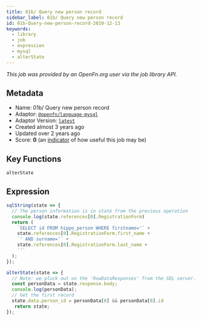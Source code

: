 ```yaml
---
title: 01b/ Query new person record
sidebar_label: 01b/ Query new person record
id: 01b-Query-new-person-record-2019-12-13
keywords:
  - library
  - job
  - expression
  - mysql
  - alterState
---
```


<em>This job was provided by an OpenFn.org user via the job library API.</em>

## Metadata

- Name: 01b/ Query new person record
- Adaptor: [`@openfn/language-mysql`](https://www.github.com/openfn/language-mysql)
- Adaptor Version: [`latest`](https://www.github.com/openfn/language-mysql)
- Created almost 3 years ago
- Updated over 2 years ago
- Score: <b>0</b> (an [indicator](/adaptors/library/#library-scores) of how useful this job may be)

## Key Functions

`alterState`

## Expression

```js
sqlString(state => {
  // The person information is in state from the previous operation
  console.log(state.references[0].RegistrationForm)
  return (
    `SELECT id FROM hippo_person WHERE firstname='` +
    state.references[0].RegistrationForm.first_name +
    `' AND surname='` +
    state.references[0].RegistrationForm.last_name +
    `'`
  );
});

alterState(state => {
  // Note: we pluck out on the 'RowDataResponses' from the SQL server.
  const personData = state.response.body;
  console.log(personData);
  // Get the first record
  state.data.person_id = personData[0] && personData[0].id
   return state;
});

```